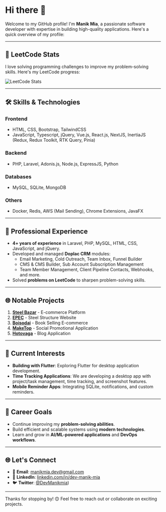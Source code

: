 # Hi there 👋

Welcome to my GitHub profile! I'm **Manik Mia**, a passionate software developer with expertise in building high-quality applications. Here's a quick overview of my profile:

---

## 🌟 LeetCode Stats
I love solving programming challenges to improve my problem-solving skills. Here's my LeetCode progress:

![LeetCode Stats](https://leetcard.jacoblin.cool/dev-manik-mia?theme=light&font=Risque)

---

## 🛠️ Skills & Technologies

### Frontend
- HTML, CSS, Bootstrap, TailwindCSS
- JavaScript, Typescript, jQuery, Vue.js, React.js, NextJS, InertiaJS (Redux, Redux Toolkit, RTK Query, Pinia)

### Backend
- PHP, Laravel, Adonis.js, Node.js, ExpressJS, Python

### Databases
- MySQL, SQLite, MongoDB

### Others
- Docker, Redis, AWS (Mail Sending), Chrome Extensions, JavaFX

---

## 💼 Professional Experience
- **4+ years of experience** in Laravel, PHP, MySQL, HTML, CSS, JavaScript, and jQuery.
- Developed and managed **Doplac CRM** modules:
  - Email Marketing, Cold Outreach, Team Inbox, Funnel Builder
  - CMS & CMS Builder, Sub Account Subscription Management
  - Team Member Management, Client Pipeline Contacts, Webhooks, and more.
- Solved **problems on LeetCode** to sharpen problem-solving skills.

---

## 🌐 Notable Projects

1. **[Steel Bazar](https://steel-bazar.com)** - E-commerce Platform  
2. **[EPEC](https://epec.com.bd)** - Steel Structure Website  
3. **[Boisodai](https://boisodai.com)** - Book Selling E-commerce  
4. **[MakeTop](https://maketop.me)** - Social Promotional Application  
5. **[Hotovaga](https://hotovaga.com)** - Blog Application  

---

## 🚀 Current Interests
- **Building with Flutter**: Exploring Flutter for desktop application development.
- **Time Tracking Applications**: We are developing a desktop app with project/task management, time tracking, and screenshot features.
- **Mobile Reminder Apps**: Integrating SQLite, notifications, and custom reminders.

---

## 🎯 Career Goals
- Continue improving my **problem-solving abilities**.
- Build efficient and scalable systems using **modern technologies**.
- Learn and grow in **AI/ML-powered applications** and **DevOps workflows**.

---

## 🌐 Let's Connect
- 📧 **Email**: [manikmia.dev@gmail.com](mailto:manikmia.dev@gmail.com)
- 💼 **LinkedIn**: [linkedin.com/in/dev-manik-mia](https://linkedin.com/in/dev-manik-mia)
- 🐦 **Twitter**: [@DevManikmia](https://x.com/DevManikmia))

---

Thanks for stopping by! 😊 Feel free to reach out or collaborate on exciting projects.
